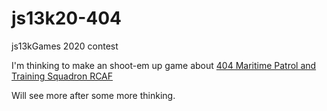 # js13k20-404
js13kGames 2020 contest 

I'm thinking to make an shoot-em up game about [404 Maritime Patrol and Training Squadron RCAF](https://en.wikipedia.org/wiki/404_Maritime_Patrol_and_Training_Squadron)

Will see more after some more thinking.
